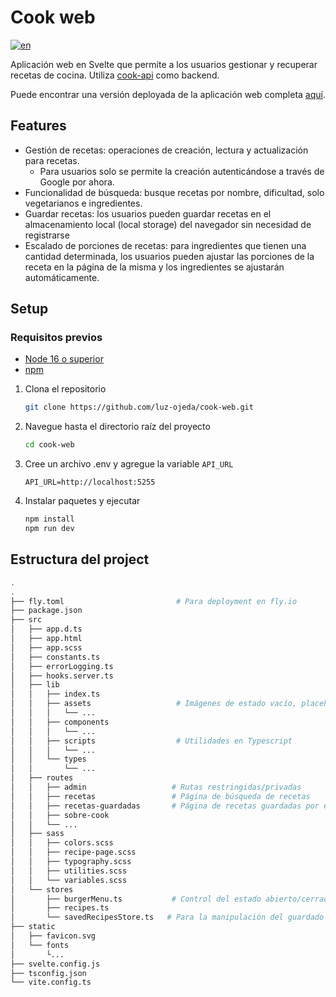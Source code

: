 # Cook web

[![en](https://img.shields.io/badge/lang-en-blue)](https://github.com/luz-ojeda/cook-web/blob/master/README.md)

Aplicación web en Svelte que permite a los usuarios gestionar y recuperar recetas de cocina. Utiliza [cook-api](https://github.com/luz-ojeda/cook-api) como backend.

Puede encontrar una versión deployada de la aplicación web completa [aquí](https://cook-web-weathered-thunder-7639.fly.dev/).

## Features

- Gestión de recetas: operaciones de creación, lectura y actualización  para recetas.
   - Para usuarios solo se permite la creación autenticándose  a través de Google por ahora.
- Funcionalidad de búsqueda: busque recetas por nombre, dificultad, solo vegetarianos e ingredientes.
- Guardar recetas: los usuarios pueden guardar recetas en el almacenamiento local (local storage) del navegador sin necesidad de registrarse
- Escalado de porciones de recetas: para ingredientes que tienen una cantidad determinada, los usuarios pueden ajustar las porciones de la receta en la página de la misma y los ingredientes se ajustarán automáticamente.

## Setup

### Requisitos previos

- [Node 16 o superior](https://nodejs.org/en/download)
- [npm](https://www.npmjs.com/)

1. Clona el repositorio

   ```bash
   git clone https://github.com/luz-ojeda/cook-web.git

   ```
2. Navegue hasta el directorio raíz del proyecto

   ```bash
   cd cook-web

   ```
3. Cree un archivo .env y agregue la variable `API_URL`
   ```plaintext
   API_URL=http://localhost:5255
   ```
4. Instalar paquetes y ejecutar

   ```bash
   npm install
   npm run dev
   ```

## Estructura del project
```bash
.
.
├── fly.toml                         # Para deployment en fly.io
├── package.json
├── src
│   ├── app.d.ts
│   ├── app.html
│   ├── app.scss
│   ├── constants.ts
│   ├── errorLogging.ts
│   ├── hooks.server.ts
│   ├── lib
│   │   ├── index.ts
│   │   ├── assets                   # Imágenes de estado vacío, placeholders, etc.
│   │   │   └── ...
│   │   ├── components
│   │   │   └── ...
│   │   ├── scripts                  # Utilidades en Typescript
│   │   │   └── ...
│   │   └── types
│   │       └── ...
│   ├── routes
│   │   ├── admin                   # Rutas restringidas/privadas
│   │   ├── recetas                 # Página de búsqueda de recetas
│   │   ├── recetas-guardadas       # Página de recetas guardadas por el usuario
│   │   ├── sobre-cook
│   │   └── ... 
│   ├── sass
│   │   ├── colors.scss
│   │   ├── recipe-page.scss
│   │   ├── typography.scss
│   │   ├── utilities.scss
│   │   └── variables.scss
│   └── stores
│       ├── burgerMenu.ts           # Control del estado abierto/cerrado del menu mobile
│       ├── recipes.ts
│       └── savedRecipesStore.ts   # Para la manipulación del guardado de recetas y su correcta visualización en /recetas-guardadas
├── static
│   ├── favicon.svg
│   └── fonts
│       └...
├── svelte.config.js
├── tsconfig.json
└── vite.config.ts
```
